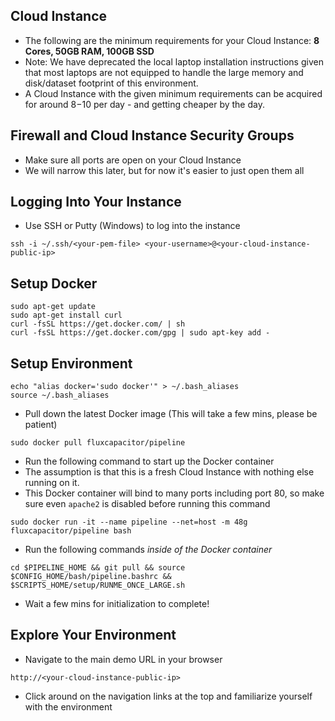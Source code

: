 ## Cloud Instance
* The following are the minimum requirements for your Cloud Instance:
**8 Cores, 50GB RAM, 100GB SSD**
* Note:  We have deprecated the local laptop installation instructions given that most laptops are not equipped to handle the large memory and disk/dataset footprint of this environment.
* A Cloud Instance with the given minimum requirements can be acquired for around $8-$10 per day - and getting cheaper by the day.

## Firewall and Cloud Instance Security Groups
* Make sure all ports are open on your Cloud Instance
* We will narrow this later, but for now it's easier to just open them all

## Logging Into Your Instance 
* Use SSH or Putty (Windows) to log into the instance 
```
ssh -i ~/.ssh/<your-pem-file> <your-username>@<your-cloud-instance-public-ip>
```

## Setup Docker
```
sudo apt-get update
sudo apt-get install curl
curl -fsSL https://get.docker.com/ | sh
curl -fsSL https://get.docker.com/gpg | sudo apt-key add -
```

## Setup Environment
```
echo "alias docker='sudo docker'" > ~/.bash_aliases
source ~/.bash_aliases
```

* Pull down the latest Docker image
(This will take a few mins, please be patient)
```
sudo docker pull fluxcapacitor/pipeline
```

* Run the following command to start up the Docker container
* The assumption is that this is a fresh Cloud Instance with nothing else running on it.
* This Docker container will bind to many ports including port 80, so make sure even `apache2` is disabled before running this command
```
sudo docker run -it --name pipeline --net=host -m 48g fluxcapacitor/pipeline bash
```

* Run the following commands *inside of the Docker container*
```
cd $PIPELINE_HOME && git pull && source $CONFIG_HOME/bash/pipeline.bashrc && $SCRIPTS_HOME/setup/RUNME_ONCE_LARGE.sh
```

* Wait a few mins for initialization to complete!

## Explore Your Environment
* Navigate to the main demo URL in your browser
```
http://<your-cloud-instance-public-ip>
```
* Click around on the navigation links at the top and familiarize yourself with the environment